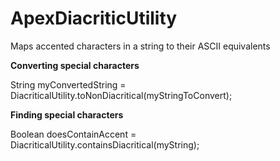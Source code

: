 # ApexDiacriticUtility
Maps accented characters in a string to their ASCII equivalents

**Converting special characters**

String myConvertedString = DiacriticalUtility.toNonDiacritical(myStringToConvert);

**Finding special characters**

Boolean doesContainAccent = DiacriticalUtility.containsDiacritical(myString);
